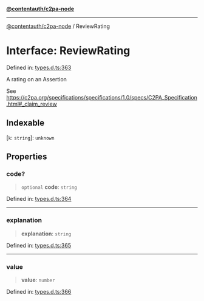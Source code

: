 [**@contentauth/c2pa-node**](../README.md)

***

[@contentauth/c2pa-node](../README.md) / ReviewRating

# Interface: ReviewRating

Defined in: [types.d.ts:363](https://github.com/contentauth/c2pa-node-v2/blob/c336e36bb30fc393837615821d0e64cbfdcdeea6/js-src/types.d.ts#L363)

A rating on an Assertion

See <https://c2pa.org/specifications/specifications/1.0/specs/C2PA_Specification.html#_claim_review>

## Indexable

\[`k`: `string`\]: `unknown`

## Properties

### code?

> `optional` **code**: `string`

Defined in: [types.d.ts:364](https://github.com/contentauth/c2pa-node-v2/blob/c336e36bb30fc393837615821d0e64cbfdcdeea6/js-src/types.d.ts#L364)

***

### explanation

> **explanation**: `string`

Defined in: [types.d.ts:365](https://github.com/contentauth/c2pa-node-v2/blob/c336e36bb30fc393837615821d0e64cbfdcdeea6/js-src/types.d.ts#L365)

***

### value

> **value**: `number`

Defined in: [types.d.ts:366](https://github.com/contentauth/c2pa-node-v2/blob/c336e36bb30fc393837615821d0e64cbfdcdeea6/js-src/types.d.ts#L366)
